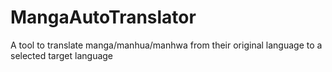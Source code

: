 # MangaAutoTranslator
A tool to translate manga/manhua/manhwa from their original language to a selected target language
